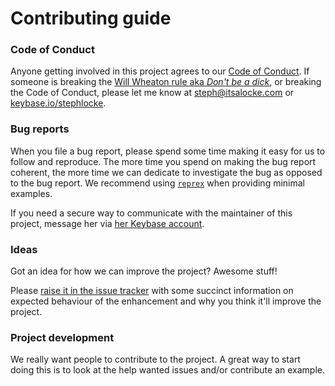 # Contributing guide

### Code of Conduct
Anyone getting involved in this project agrees to our [Code of Conduct](../CODE_OF_CONDUCT.md). If someone is breaking the [Will Wheaton rule aka *Don't be a dick*](https://dontbeadickday.com/), or breaking the Code of Conduct, please let me know at steph@itsalocke.com or [keybase.io/stephlocke](https://keybase.io/stephlocke).

### Bug reports
When you file a bug report, please spend some time making it easy for us to follow and reproduce. The more time you spend on making the bug report coherent, the more time we can dedicate to investigate the bug as opposed to the bug report. We recommend using [`reprex`](https://reprex.tidyverse.org/) when providing minimal examples.

If you need a secure way to communicate with the maintainer of this project, message her via [her Keybase account](https://keybase.io/stephlocke).

### Ideas
Got an idea for how we can improve the project? Awesome stuff!

Please [raise it in the issue tracker](issues) with some succinct information on expected behaviour of the enhancement and why you think it'll improve the project.

### Project development
We really want people to contribute to the project. A great way to start doing this is to look at the help wanted issues and/or contribute an example.
